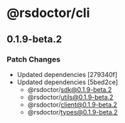# @rsdoctor/cli

## 0.1.9-beta.2

### Patch Changes

- Updated dependencies [279340f]
- Updated dependencies [5bed2ce]
  - @rsdoctor/sdk@0.1.9-beta.2
  - @rsdoctor/utils@0.1.9-beta.2
  - @rsdoctor/client@0.1.9-beta.2
  - @rsdoctor/types@0.1.9-beta.2

